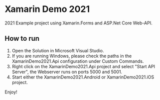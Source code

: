 ﻿# Xamarin Demo 2021

2021 Example project using Xamarin.Forms and ASP.Net Core Web-API.

## How to run

1. Open the Solution in Microsoft Visual Studio.
2. If you are running Windows, please check the paths in the XamarinDemo2021.Api configuration under Custom Commands.
3. Right click on the XamarinDemo2021.Api project and select "Start API Server", the Webserver runs on ports 5000 and 5001.
4. Start either the XamarinDemo2021.Android or XamarinDemo2021.iOS project.

Enjoy!